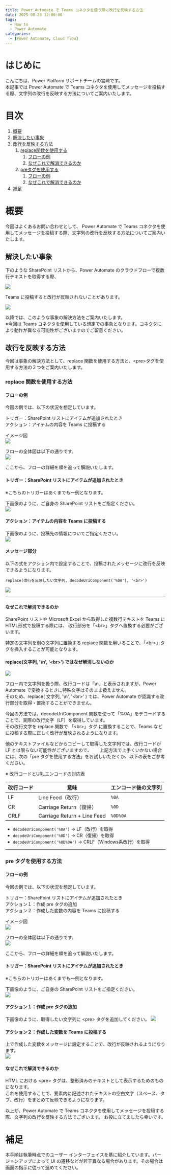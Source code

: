 ```yaml
---
title: Power Automate で Teams コネクタを使う際に改行を反映する方法
date: 2025-08-28 12:00:00
tags:
  - How to
  - Power Automate
categories:
  - [Power Automate, Cloud flow]
---
```


# はじめに

こんにちは、Power Platform サポートチームの宮﨑です。  
本記事では Power Automate で Teams コネクタを使用してメッセージを投稿する際、文字列の改行を反映する方法についてご案内いたします。


<!-- more -->
# 目次
1. [概要](#anchor-intro)
1. [解決したい事象](#anchor-line-break-issue)
1. [改行を反映する方法](#anchor-line-break)
   1. [replace関数を使用する](#anchor-line-break-replace)
      1. [フローの例](#anchor-line-break-replace-flow)
      1. [なぜこれで解消できるのか](#anchor-line-break-replace-reason)
   1. [preタグを使用する](#anchor-line-break-pre)
      1. [フローの例](#anchor-line-break-pre-flow)
      1. [なぜこれで解消できるのか](#anchor-line-break-pre-reason)
1. [補足](#補足)

<a id='anchor-intro'></a>

# 概要
今回はよくあるお問い合わせとして、 Power Automate で Teams コネクタを使用してメッセージを投稿する際、文字列の改行を反映する方法についてご案内いたします。

<a id='anchor-line-break-issue'></a>

## 解決したい事象

下のような SharePoint リストから、Power Automate のクラウドフローで複数行テキストを取得する際、

![](cloudflow-specialcharacters/line-break/list.png)

Teams に投稿すると改行が反映されないことがあります。

![](cloudflow-specialcharacters/line-break/notify-failure.png)


以降では、このような事象の解決方法をご案内いたします。  
※今回は Teams コネクタを使用している想定での事象となります。コネクタにより動作が異なる可能性がございますのでご留意ください。

<a id='anchor-line-break'></a>

## 改行を反映する方法

今回は事象の解決方法として、replace 関数を使用する方法と、&lt;pre&gt;タグを使用する方法の２つをご案内いたします。

<a id='anchor-line-break-replace'></a>

### replace 関数を使用する方法

<a id='anchor-line-break-replace-flow'></a>

#### フローの例
今回の例では、以下の状況を想定しています。

トリガー：SharePoint リストにアイテムが追加されたとき  
アクション：アイテムの内容を Teams に投稿する

イメージ図  
![](cloudflow-specialcharacters/line-break/flow-image.png)

フローの全体図は以下の通りです。  
![](cloudflow-specialcharacters/line-break/replace/replace-flow-outline.png)

ここから、フローの詳細を順を追って解説いたします。

#### トリガー：SharePoint リストにアイテムが追加されたとき  
※こちらのトリガーはあくまでも一例となります。

下画像のように、ご自身の SharePoint リストをご指定ください。<br>
![](cloudflow-specialcharacters/line-break/sharepoint.png)


#### アクション：アイテムの内容を Teams に投稿する

下画像のように、投稿先の情報についてご指定ください。<br>
![](cloudflow-specialcharacters/line-break/replace/teams.png)

#### メッセージ部分

以下の式をアクション内で設定することで、投稿されたメッセージに改行を反映できるようになります。

```
replace(改行を反映したい文字列, decodeUriComponent('%0A'), '<br>')
```

![](cloudflow-specialcharacters/line-break/replace/message.png)

---

<a id='anchor-line-break-replace-reason'></a>

#### なぜこれで解消できるのか
SharePoint リストや Microsoft Excel から取得した複数行テキストを Teams に HTML形式で投稿する際には、
改行部分を「&lt;br&gt;」タグへ置換する必要がございます。

特定の文字列を別の文字列に置換する replace 関数を用いることで、「&lt;br&gt;」タグを挿入することが可能となります。

#### replace(文字列, '\n', '&lt;br&gt;') ではなぜ解消しないのか
![](cloudflow-specialcharacters/line-break/replace/replace-json.png)

フロー内で文字列を扱う際、改行コードは「\n」と表示されますが、Power Automate で変換するときに特殊文字はそのまま扱えません。  
そのため、replace( 文字列, '\n', '&lt;br&gt;' ) では、Power Automate が認識する改行部分を取得・置換することができません。

今回の方法では、decodeUriComponent 関数を使って「%0A」をデコードすることで、実際の改行文字（LF）を取得しています。  
その改行文字を replace 関数で 「&lt;br&gt;」タグ に置換することで、Teams などに投稿する際に正しく改行が反映されるようになります。

他のテキストファイルなどからコピーして取得した文字列では、改行コードが LF とは限らない可能性がございますので、　　
上記方法で上手くいかない場合には、次の「pre タグを使用する方法」をお試しいただくか、以下の表をご参考ください。

※ 改行コードとURLエンコードの対応表

| 改行コード | 意味                          | エンコード後の文字列 |
|------------|-------------------------------|-----------------------|
| LF         | Line Feed（改行）             | `%0A`                |
| CR         | Carriage Return（復帰）       | `%0D`                |
| CRLF       | Carriage Return + Line Feed   | `%0D%0A`             |

- `decodeUriComponent('%0A')` → LF（改行）を取得
- `decodeUriComponent('%0D')` → CR（復帰）を取得
- `decodeUriComponent('%0D%0A')` → CRLF（Windows系改行）を取得

---

<a id='anchor-line-break-pre'></a>

### pre タグを使用する方法

<a id='anchor-line-break-pre-flow'></a>

#### フローの例

今回の例では、以下の状況を想定しています。

トリガー：SharePoint リストにアイテムが追加されたとき  
アクション１：作成  pre タグの追加   
アクション２：作成した変数の内容を Teams に投稿する

イメージ図  
![](cloudflow-specialcharacters/line-break/flow-image.png)

フローの全体図は以下の通りです。<br>
![](cloudflow-specialcharacters/line-break/pre/pre-flow-outline.png)

ここから、フローの詳細を順を追って解説いたします。

#### トリガー：SharePoint リストにアイテムが追加されたとき  
※こちらのトリガーはあくまでも一例となります。

下画像のように、ご自身の SharePoint リストをご指定ください。<br>
![](cloudflow-specialcharacters/line-break/sharepoint.png)

#### アクション１：作成 pre タグの追加

下画像のように、取得したい文字列に &lt;pre&gt; タグを追加してください。
![](cloudflow-specialcharacters/line-break/pre/create.png)


#### アクション２：作成した変数を Teams に投稿する  

上で作成した変数をメッセージに設定することで、改行が反映されるようになります。  
![](cloudflow-specialcharacters/line-break/pre/teams.png)

<a id='anchor-line-break-pre-reason'></a>

#### なぜこれで解消できるのか

HTML における &lt;pre&gt; タグは、整形済みのテキストとして表示するためのものになります。  
これを使用することで、要素内に記述されたテキストの空白文字（スペース、タブ、改行）をまとめて反映できるようになります。

以上が、Power Automate で Teams コネクタを使用してメッセージを投稿する際、文字列の改行を反映する方法でございます。
お役に立てましたら幸いです。

<a id='補足'></a>

# 補足

本手順は執筆時点でのユーザー インターフェイスを基に紹介しています。バージョンアップによって UI の遷移などが若干異なる場合があります。その場合は画面の指示に従って進めてください。  

